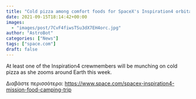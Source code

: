 ```yaml
---
title: "Cold pizza among comfort foods for SpaceX's Inspiration4 orbital 'camping trip'"
date: 2021-09-15T18:14:42+00:00
images:
  - "images/post/7CvF4fiwsTSu3dX7EH4orc.jpg"
author: "AstroBot"
categories: ["News"]
tags: ["space.com"]
draft: false
---
```


At least one of the Inspiration4 crewmembers will be munching on cold pizza as she zooms around Earth this week. 

Διαβάστε περισσότερα: https://www.space.com/spacex-inspiration4-mission-food-camping-trip
